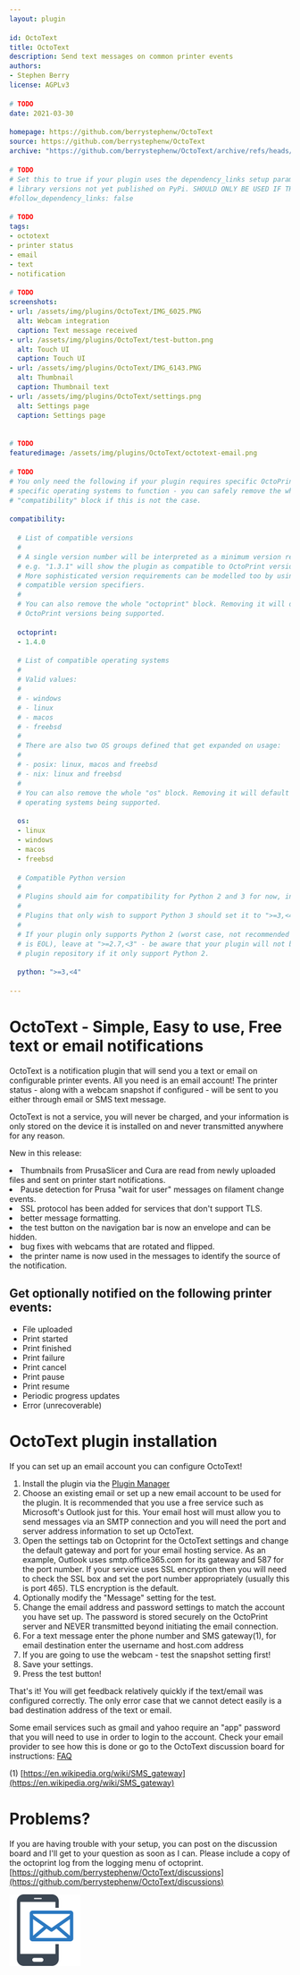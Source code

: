 ```yaml
---
layout: plugin

id: OctoText
title: OctoText
description: Send text messages on common printer events
authors:
- Stephen Berry
license: AGPLv3

# TODO
date: 2021-03-30

homepage: https://github.com/berrystephenw/OctoText
source: https://github.com/berrystephenw/OctoText
archive: "https://github.com/berrystephenw/OctoText/archive/refs/heads/main.zip"

# TODO
# Set this to true if your plugin uses the dependency_links setup parameter to include
# library versions not yet published on PyPi. SHOULD ONLY BE USED IF THERE IS NO OTHER OPTION!
#follow_dependency_links: false

# TODO
tags:
- octotext
- printer status
- email
- text
- notification

# TODO
screenshots:
- url: /assets/img/plugins/OctoText/IMG_6025.PNG
  alt: Webcam integration
  caption: Text message received
- url: /assets/img/plugins/OctoText/test-button.png
  alt: Touch UI
  caption: Touch UI
- url: /assets/img/plugins/OctoText/IMG_6143.PNG
  alt: Thumbnail
  caption: Thumbnail text
- url: /assets/img/plugins/OctoText/settings.png
  alt: Settings page
  caption: Settings page


# TODO
featuredimage: /assets/img/plugins/OctoText/octotext-email.png

# TODO
# You only need the following if your plugin requires specific OctoPrint versions or
# specific operating systems to function - you can safely remove the whole
# "compatibility" block if this is not the case.

compatibility:

  # List of compatible versions
  #
  # A single version number will be interpreted as a minimum version requirement,
  # e.g. "1.3.1" will show the plugin as compatible to OctoPrint versions 1.3.1 and up.
  # More sophisticated version requirements can be modelled too by using PEP440
  # compatible version specifiers.
  #
  # You can also remove the whole "octoprint" block. Removing it will default to all
  # OctoPrint versions being supported.

  octoprint:
  - 1.4.0

  # List of compatible operating systems
  #
  # Valid values:
  #
  # - windows
  # - linux
  # - macos
  # - freebsd
  #
  # There are also two OS groups defined that get expanded on usage:
  #
  # - posix: linux, macos and freebsd
  # - nix: linux and freebsd
  #
  # You can also remove the whole "os" block. Removing it will default to all
  # operating systems being supported.

  os:
  - linux
  - windows
  - macos
  - freebsd

  # Compatible Python version
  #
  # Plugins should aim for compatibility for Python 2 and 3 for now, in which case the value should be ">=2.7,<4".
  #
  # Plugins that only wish to support Python 3 should set it to ">=3,<4".
  #
  # If your plugin only supports Python 2 (worst case, not recommended for newly developed plugins since Python 2
  # is EOL), leave at ">=2.7,<3" - be aware that your plugin will not be allowed to register on the
  # plugin repository if it only support Python 2.

  python: ">=3,<4"

---
```

# OctoText - Simple, Easy to use, Free text or email notifications
OctoText is a notification plugin that will send you a text or email on configurable printer events. All
you need is an email account! The printer status - along with a webcam snapshot if configured - will
be sent to you either through email or SMS text message.

OctoText is not a service, you will never be charged, and your information is only stored on the device it
is installed on and never transmitted anywhere for any reason.

New in this release:
<li> Thumbnails from PrusaSlicer and Cura are read from newly uploaded files
and sent on printer start notifications.</li>
<li> Pause detection for Prusa "wait for user" messages on filament change events.</li>
<li> SSL protocol has been added for services that don't support TLS.</li>
<li> better message formatting.</li>
<li> the test button on the navigation bar is now an envelope and can be hidden.</li>
<li> bug fixes with webcams that are rotated and flipped.</li>
<li> the printer name is now used in the messages to identify the source of the notification.</li>

## Get optionally notified on the following printer events:
<ul>
   <li> File uploaded</li>
   <li> Print started</li>
   <li> Print finished</li>
   <li> Print failure </li>
   <li> Print cancel </li>
   <li> Print pause </li>
   <li> Print resume </li>
   <li> Periodic progress updates </li>
   <li> Error (unrecoverable)</li>
</ul>

# OctoText plugin installation
If you can set up an email account you can configure OctoText!

1. Install the plugin via the [Plugin Manager](https://docs.octoprint.org/en/master/bundledplugins/pluginmanager.html)
2. Choose an existing email or set up a new email account to be used for the plugin. It is recommended that you use a free
service such as Microsoft's Outlook just for this. Your email host will must allow you to send messages
via an SMTP connection and you will need the port and server address information to set up OctoText.
3. Open the settings tab on Octoprint for the OctoText settings and change the default gateway and port
for your email hosting service. As an example, Outlook uses smtp.office365.com for its gateway and 587 for the port number.
   If your service uses SSL encryption then you will need to check the SSL box and set the port number appropriately
   (usually this is port 465). TLS encryption is the default.
4. Optionally modify the "Message" setting for the test.
5. Change the email address and password settings to match the account you have set up. The password is stored securely on
the OctoPrint server and NEVER transmitted beyond initiating the email connection.
6. For a text message enter the phone number and SMS gateway(1), for email destination enter the username and host.com address
7. If you are going to use the webcam - test the snapshot setting first!
8. Save your settings.
9. Press the test button!

That's it! You will get feedback relatively quickly if the text/email was configured correctly.
The only error case that we cannot detect easily is a bad destination address of the text or email.

Some email services such as gmail and yahoo require an "app" password that you will need to use
in order to login to the account. Check your email provider to see how this is done or go to the
OctoText discussion board for instructions: [FAQ](https://github.com/berrystephenw/OctoText/discussions/1#discussion-3279932)

(1) [https://en.wikipedia.org/wiki/SMS_gateway](https://en.wikipedia.org/wiki/SMS_gateway)

# Problems?
If you are having trouble with your setup, you can post on the discussion board and I'll get to your question as soon as I can.
Please include a copy of the octoprint log from the logging menu of octoprint.
[https://github.com/berrystephenw/OctoText/discussions](https://github.com/berrystephenw/OctoText/discussions)

<img width="128" alt="OctoText" src="/assets/img/plugins/OctoText/iconfinder_13_1236350.png">
